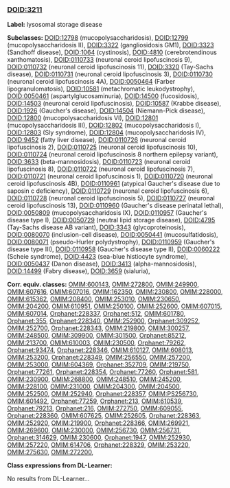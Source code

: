 
### [DOID:3211](http://purl.obolibrary.org/obo/DOID_3211)
**Label:** lysosomal storage disease

**Subclasses:** [DOID:12798](http://purl.obolibrary.org/obo/DOID_12798) (mucopolysaccharidosis), [DOID:12799](http://purl.obolibrary.org/obo/DOID_12799) (mucopolysaccharidosis II), [DOID:3322](http://purl.obolibrary.org/obo/DOID_3322) (gangliosidosis GM1), [DOID:3323](http://purl.obolibrary.org/obo/DOID_3323) (Sandhoff disease), [DOID:1064](http://purl.obolibrary.org/obo/DOID_1064) (cystinosis), [DOID:4810](http://purl.obolibrary.org/obo/DOID_4810) (cerebrotendinous xanthomatosis), [DOID:0110733](http://purl.obolibrary.org/obo/DOID_0110733) (neuronal ceroid lipofuscinosis 9), [DOID:0110732](http://purl.obolibrary.org/obo/DOID_0110732) (neuronal ceroid lipofuscinosis 11), [DOID:3320](http://purl.obolibrary.org/obo/DOID_3320) (Tay-Sachs disease), [DOID:0110731](http://purl.obolibrary.org/obo/DOID_0110731) (neuronal ceroid lipofuscinosis 3), [DOID:0110730](http://purl.obolibrary.org/obo/DOID_0110730) (neuronal ceroid lipofuscinosis 4A), [DOID:0050464](http://purl.obolibrary.org/obo/DOID_0050464) (Farber lipogranulomatosis), [DOID:10581](http://purl.obolibrary.org/obo/DOID_10581) (metachromatic leukodystrophy), [DOID:0050461](http://purl.obolibrary.org/obo/DOID_0050461) (aspartylglucosaminuria), [DOID:14500](http://purl.obolibrary.org/obo/DOID_14500) (fucosidosis), [DOID:14503](http://purl.obolibrary.org/obo/DOID_14503) (neuronal ceroid lipofuscinosis), [DOID:10587](http://purl.obolibrary.org/obo/DOID_10587) (Krabbe disease), [DOID:1926](http://purl.obolibrary.org/obo/DOID_1926) (Gaucher's disease), [DOID:14504](http://purl.obolibrary.org/obo/DOID_14504) (Niemann-Pick disease), [DOID:12800](http://purl.obolibrary.org/obo/DOID_12800) (mucopolysaccharidosis VI), [DOID:12801](http://purl.obolibrary.org/obo/DOID_12801) (mucopolysaccharidosis III), [DOID:12802](http://purl.obolibrary.org/obo/DOID_12802) (mucopolysaccharidosis I), [DOID:12803](http://purl.obolibrary.org/obo/DOID_12803) (Sly syndrome), [DOID:12804](http://purl.obolibrary.org/obo/DOID_12804) (mucopolysaccharidosis IV), [DOID:9452](http://purl.obolibrary.org/obo/DOID_9452) (fatty liver disease), [DOID:0110726](http://purl.obolibrary.org/obo/DOID_0110726) (neuronal ceroid lipofuscinosis 2), [DOID:0110725](http://purl.obolibrary.org/obo/DOID_0110725) (neuronal ceroid lipofuscinosis 10), [DOID:0110724](http://purl.obolibrary.org/obo/DOID_0110724) (neuronal ceroid lipofuscinosis 8 northern epilepsy variant), [DOID:3633](http://purl.obolibrary.org/obo/DOID_3633) (beta-mannosidosis), [DOID:0110723](http://purl.obolibrary.org/obo/DOID_0110723) (neuronal ceroid lipofuscinosis 8), [DOID:0110722](http://purl.obolibrary.org/obo/DOID_0110722) (neuronal ceroid lipofuscinosis 7), [DOID:0110721](http://purl.obolibrary.org/obo/DOID_0110721) (neuronal ceroid lipofuscinosis 1), [DOID:0110720](http://purl.obolibrary.org/obo/DOID_0110720) (neuronal ceroid lipofuscinosis 4B), [DOID:0110961](http://purl.obolibrary.org/obo/DOID_0110961) (atypical Gaucher's disease due to saposin c deficiency), [DOID:0110729](http://purl.obolibrary.org/obo/DOID_0110729) (neuronal ceroid lipofuscinosis 6), [DOID:0110728](http://purl.obolibrary.org/obo/DOID_0110728) (neuronal ceroid lipofuscinosis 5), [DOID:0110727](http://purl.obolibrary.org/obo/DOID_0110727) (neuronal ceroid lipofuscinosis 13), [DOID:0110960](http://purl.obolibrary.org/obo/DOID_0110960) (Gaucher's disease perinatal lethal), [DOID:0050809](http://purl.obolibrary.org/obo/DOID_0050809) (mucopolysaccharidosis IX), [DOID:0110957](http://purl.obolibrary.org/obo/DOID_0110957) (Gaucher's disease type I), [DOID:0050729](http://purl.obolibrary.org/obo/DOID_0050729) (neutral lipid storage disease), [DOID:4795](http://purl.obolibrary.org/obo/DOID_4795) (Tay-Sachs disease AB variant), [DOID:3343](http://purl.obolibrary.org/obo/DOID_3343) (glycoproteinosis), [DOID:0080070](http://purl.obolibrary.org/obo/DOID_0080070) (inclusion-cell disease), [DOID:0050441](http://purl.obolibrary.org/obo/DOID_0050441) (mucosulfatidosis), [DOID:0080071](http://purl.obolibrary.org/obo/DOID_0080071) (pseudo-Hurler polydystrophy), [DOID:0110959](http://purl.obolibrary.org/obo/DOID_0110959) (Gaucher's disease type III), [DOID:0110958](http://purl.obolibrary.org/obo/DOID_0110958) (Gaucher's disease type II), [DOID:0060222](http://purl.obolibrary.org/obo/DOID_0060222) (Scheie syndrome), [DOID:4423](http://purl.obolibrary.org/obo/DOID_4423) (sea-blue histiocyte syndrome), [DOID:0050437](http://purl.obolibrary.org/obo/DOID_0050437) (Danon disease), [DOID:3413](http://purl.obolibrary.org/obo/DOID_3413) (alpha-mannosidosis), [DOID:14499](http://purl.obolibrary.org/obo/DOID_14499) (Fabry disease), [DOID:3659](http://purl.obolibrary.org/obo/DOID_3659) (sialuria), 

**Corr. equiv. classes:** [OMIM:600143](http://purl.obolibrary.org/obo/OMIM_600143), [OMIM:272800](http://purl.obolibrary.org/obo/OMIM_272800), [OMIM:249900](http://purl.obolibrary.org/obo/OMIM_249900), [OMIM:607616](http://purl.obolibrary.org/obo/OMIM_607616), [OMIM:607016](http://purl.obolibrary.org/obo/OMIM_607016), [OMIM:162350](http://purl.obolibrary.org/obo/OMIM_162350), [OMIM:230800](http://purl.obolibrary.org/obo/OMIM_230800), [OMIM:228000](http://purl.obolibrary.org/obo/OMIM_228000), [OMIM:615362](http://purl.obolibrary.org/obo/OMIM_615362), [OMIM:208400](http://purl.obolibrary.org/obo/OMIM_208400), [OMIM:253010](http://purl.obolibrary.org/obo/OMIM_253010), [OMIM:230650](http://purl.obolibrary.org/obo/OMIM_230650), [OMIM:204200](http://purl.obolibrary.org/obo/OMIM_204200), [OMIM:610951](http://purl.obolibrary.org/obo/OMIM_610951), [OMIM:250100](http://purl.obolibrary.org/obo/OMIM_250100), [OMIM:252600](http://purl.obolibrary.org/obo/OMIM_252600), [OMIM:607015](http://purl.obolibrary.org/obo/OMIM_607015), [OMIM:607014](http://purl.obolibrary.org/obo/OMIM_607014), [Orphanet:228337](http://www.orpha.net/ORDO/Orphanet_228337), [Orphanet:512](http://www.orpha.net/ORDO/Orphanet_512), [OMIM:601780](http://purl.obolibrary.org/obo/OMIM_601780), [Orphanet:355](http://www.orpha.net/ORDO/Orphanet_355), [Orphanet:228340](http://www.orpha.net/ORDO/Orphanet_228340), [OMIM:252900](http://purl.obolibrary.org/obo/OMIM_252900), [Orphanet:309252](http://www.orpha.net/ORDO/Orphanet_309252), [OMIM:252700](http://purl.obolibrary.org/obo/OMIM_252700), [Orphanet:228343](http://www.orpha.net/ORDO/Orphanet_228343), [OMIM:219800](http://purl.obolibrary.org/obo/OMIM_219800), [OMIM:300257](http://purl.obolibrary.org/obo/OMIM_300257), [OMIM:248500](http://purl.obolibrary.org/obo/OMIM_248500), [OMIM:309900](http://purl.obolibrary.org/obo/OMIM_309900), [OMIM:301500](http://purl.obolibrary.org/obo/OMIM_301500), [Orphanet:85212](http://www.orpha.net/ORDO/Orphanet_85212), [OMIM:213700](http://purl.obolibrary.org/obo/OMIM_213700), [OMIM:610003](http://purl.obolibrary.org/obo/OMIM_610003), [OMIM:230500](http://purl.obolibrary.org/obo/OMIM_230500), [Orphanet:79262](http://www.orpha.net/ORDO/Orphanet_79262), [Orphanet:93474](http://www.orpha.net/ORDO/Orphanet_93474), [Orphanet:228346](http://www.orpha.net/ORDO/Orphanet_228346), [OMIM:610127](http://purl.obolibrary.org/obo/OMIM_610127), [OMIM:608013](http://purl.obolibrary.org/obo/OMIM_608013), [OMIM:253200](http://purl.obolibrary.org/obo/OMIM_253200), [Orphanet:228349](http://www.orpha.net/ORDO/Orphanet_228349), [OMIM:256550](http://purl.obolibrary.org/obo/OMIM_256550), [OMIM:257200](http://purl.obolibrary.org/obo/OMIM_257200), [OMIM:253000](http://purl.obolibrary.org/obo/OMIM_253000), [OMIM:604369](http://purl.obolibrary.org/obo/OMIM_604369), [Orphanet:352709](http://www.orpha.net/ORDO/Orphanet_352709), [OMIM:219750](http://purl.obolibrary.org/obo/OMIM_219750), [Orphanet:77261](http://www.orpha.net/ORDO/Orphanet_77261), [Orphanet:228354](http://www.orpha.net/ORDO/Orphanet_228354), [Orphanet:77260](http://www.orpha.net/ORDO/Orphanet_77260), [Orphanet:581](http://www.orpha.net/ORDO/Orphanet_581), [OMIM:230900](http://purl.obolibrary.org/obo/OMIM_230900), [OMIM:268800](http://purl.obolibrary.org/obo/OMIM_268800), [OMIM:248510](http://purl.obolibrary.org/obo/OMIM_248510), [OMIM:245200](http://purl.obolibrary.org/obo/OMIM_245200), [OMIM:228100](http://purl.obolibrary.org/obo/OMIM_228100), [OMIM:231000](http://purl.obolibrary.org/obo/OMIM_231000), [OMIM:204300](http://purl.obolibrary.org/obo/OMIM_204300), [OMIM:204500](http://purl.obolibrary.org/obo/OMIM_204500), [OMIM:252500](http://purl.obolibrary.org/obo/OMIM_252500), [OMIM:252940](http://purl.obolibrary.org/obo/OMIM_252940), [Orphanet:228357](http://www.orpha.net/ORDO/Orphanet_228357), [OMIM:PS256730](http://purl.obolibrary.org/obo/OMIM_PS256730), [OMIM:601492](http://purl.obolibrary.org/obo/OMIM_601492), [Orphanet:77259](http://www.orpha.net/ORDO/Orphanet_77259), [Orphanet:213](http://www.orpha.net/ORDO/Orphanet_213), [OMIM:610539](http://purl.obolibrary.org/obo/OMIM_610539), [Orphanet:79213](http://www.orpha.net/ORDO/Orphanet_79213), [Orphanet:216](http://www.orpha.net/ORDO/Orphanet_216), [OMIM:272750](http://purl.obolibrary.org/obo/OMIM_272750), [OMIM:609055](http://purl.obolibrary.org/obo/OMIM_609055), [Orphanet:228360](http://www.orpha.net/ORDO/Orphanet_228360), [OMIM:607625](http://purl.obolibrary.org/obo/OMIM_607625), [OMIM:252605](http://purl.obolibrary.org/obo/OMIM_252605), [Orphanet:228363](http://www.orpha.net/ORDO/Orphanet_228363), [OMIM:252920](http://purl.obolibrary.org/obo/OMIM_252920), [OMIM:219900](http://purl.obolibrary.org/obo/OMIM_219900), [Orphanet:228366](http://www.orpha.net/ORDO/Orphanet_228366), [OMIM:269921](http://purl.obolibrary.org/obo/OMIM_269921), [OMIM:269600](http://purl.obolibrary.org/obo/OMIM_269600), [OMIM:230000](http://purl.obolibrary.org/obo/OMIM_230000), [OMIM:256730](http://purl.obolibrary.org/obo/OMIM_256730), [OMIM:256731](http://purl.obolibrary.org/obo/OMIM_256731), [Orphanet:314629](http://www.orpha.net/ORDO/Orphanet_314629), [OMIM:230600](http://purl.obolibrary.org/obo/OMIM_230600), [Orphanet:1947](http://www.orpha.net/ORDO/Orphanet_1947), [OMIM:252930](http://purl.obolibrary.org/obo/OMIM_252930), [OMIM:257220](http://purl.obolibrary.org/obo/OMIM_257220), [OMIM:614706](http://purl.obolibrary.org/obo/OMIM_614706), [Orphanet:228329](http://www.orpha.net/ORDO/Orphanet_228329), [OMIM:253220](http://purl.obolibrary.org/obo/OMIM_253220), [OMIM:275630](http://purl.obolibrary.org/obo/OMIM_275630), [OMIM:272200](http://purl.obolibrary.org/obo/OMIM_272200), 

**Class expressions from DL-Learner:**

No results from DL-Learner...



